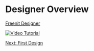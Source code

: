# Designer Overview

[Freenit Designer](https://designer.meka.rs/)

[![Video Tutorial](https://raw.githubusercontent.com/freenit-framework/frontend-tutorial/step/01/screenshot.png)](https://www.youtube.com/watch?v=l1CD-84fs8k&list=PLpeJ1COhO5ak9X3UE85mlFZrrIxiPynKy&index=1)

[Next: First Design](https://github.com/freenit-framework/frontend-tutorial/tree/step/02)
